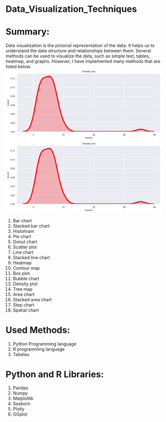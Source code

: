 # Data_Visualization_Techniques
# Summary:
Data visualization is the pictorial representation of the data. It helps us to understand the data structure and relationships between them. Several methods can be used to visualize the data, such as simple text, tables, heatmap, and graphs. However, I have implemented many methods that are listed below.
<img src="image/image.png"><img src="image/image.png">
1) Bar chart
2) Stacked bar chart
3) Histohram                                            
4) Pie chart
5) Donut chart
6) Scatter plot
7) Line chart
8) Stacked line chart
9) Heatmap
10) Contour map
11) Box plot
12) Bubble chart
13) Density plot
14) Tree map
15) Area chart
16) Stacked area chart
17) Step chart
18) Spatial chart

# Used Methods:
1) Python Programming language
2) R programming language
3) Tabelau

# Python and R Libraries:
1) Pandas
2) Numpy
3) Matplotlib
4) Seaborn
5) Plotly
6) GGplot

